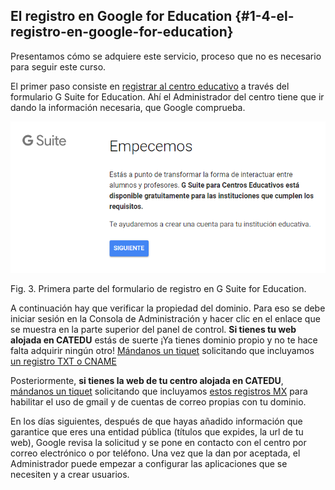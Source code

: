 ## El registro en Google for Education {#1-4-el-registro-en-google-for-education}

Presentamos cómo se adquiere este servicio, proceso que no es necesario para seguir este curso.

El primer paso consiste en [registrar al centro educativo](https://www.google.com/url?q=https://support.google.com/a/answer/2856827?hl%3Des&sa=D&ust=1540994740405000) a través del formulario G Suite for Education. Ahí el Administrador del centro tiene que ir dando la información necesaria, que Google comprueba.

![](https://raw.githubusercontent.com/catedu/google-classroom-2018/master/images/image43.png)

Fig. 3\. Primera parte del formulario de registro en G Suite for Education.

A continuación hay que verificar la propiedad del dominio. Para eso se debe iniciar sesión en la Consola de Administración y hacer clic en el enlace que se muestra en la parte superior del panel de control. **Si tienes tu web alojada en CATEDU** estás de suerte ¡Ya tienes dominio propio y no te hace falta adquirir ningún otro! [Mándanos un tiquet](http://soporte.catedu.es) solicitando que incluyamos [un registro TXT o CNAME](https://support.google.com/a/answer/1389735?hl=es&ref_topic=4487770)

Posteriormente, **si tienes la web de tu centro alojada en CATEDU**, [mándanos un tiquet](http://soporte.catedu.es) solicitando que incluyamos [estos registros MX](https://support.google.com/a/answer/74112?hl=es) para habilitar el uso de gmail y de cuentas de correo propias con tu dominio.

En los días siguientes, después de que hayas añadido información que garantice que eres una entidad pública (títulos que expides, la url de tu web), Google revisa la solicitud y se pone en contacto con el centro por correo electrónico o por teléfono. Una vez que la dan por aceptada, el Administrador puede empezar a configurar las aplicaciones que se necesiten y a crear usuarios.